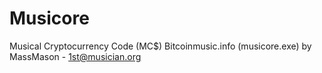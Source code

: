 # Musicore
Musical Cryptocurrency Code (MC$) Bitcoinmusic.info (musicore.exe) by MassMason - 1st@musician.org
